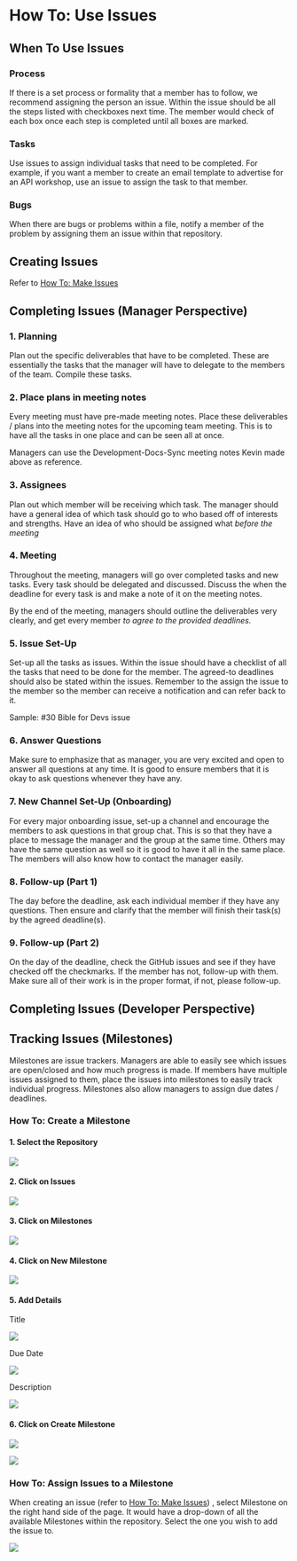 # How To: Use Issues

## When To Use Issues

### Process

If there is a set process or formality that a member has to follow, we recommend assigning the person an issue. Within the issue should be all the steps listed with checkboxes next time. The member would check of each box once each step is completed until all boxes are marked. 

### Tasks

Use issues to assign individual tasks that need to be completed. For example, if you want a member to create an email template to advertise for an API workshop, use an issue to assign the task to that member. 

### Bugs

When there are bugs or problems within a file, notify a member of the problem by assigning them an issue within that repository. 

## Creating Issues

Refer to [How To: Make Issues](how-to-make-issues.md)

## Completing Issues \(Manager Perspective\)

### 1. Planning 

Plan out the specific deliverables that have to be completed. These are essentially the tasks that the manager will have to delegate to the members of the team. Compile these tasks. 

### 2. Place plans in meeting notes 

Every meeting must have pre-made meeting notes. Place these deliverables / plans into the meeting notes for the upcoming team meeting. This is to have all the tasks in one place and can be seen all at once. 

Managers can use the Development-Docs-Sync meeting notes Kevin made above as reference.

### 3. Assignees

Plan out which member will be receiving which task. The manager should have a general idea of which task should go to who based off of interests and strengths. Have an idea of who should be assigned what _before the meeting_

### 4. Meeting

Throughout the meeting, managers will go over completed tasks and new tasks. Every task should be delegated and discussed. Discuss the when the deadline for every task is and make a note of it on the meeting notes. 

By the end of the meeting, managers should outline the deliverables very clearly, and get every member _to agree to the provided deadlines._ 

### 5. Issue Set-Up

Set-up all the tasks as issues. Within the issue should have a checklist of all the tasks that need to be done for the member. The agreed-to deadlines should also be stated within the issues. Remember to the assign the issue to the member so the member can receive a notification and can refer back to it. 

Sample: \#30 Bible for Devs issue 

### 6. Answer Questions

Make sure to emphasize that as manager, you are very excited and open to answer all questions at any time. It is good to ensure members that it is okay to ask questions whenever they have any. 

### 7. New Channel Set-Up \(Onboarding\)

For every major onboarding issue, set-up a channel and encourage the members to ask questions in that group chat. This is so that they have a place to message the manager and the group at the same time. Others may have the same question as well so it is good to have it all in the same place. The members will also know how to contact the manager easily. 

### 8. Follow-up \(Part 1\)

The day before the deadline, ask each individual member if they have any questions. Then ensure and clarify that the member will finish their task\(s\) by the agreed deadline\(s\). 

### 9. Follow-up \(Part 2\)

On the day of the deadline, check the GitHub issues and see if they have checked off the checkmarks. If the member has not, follow-up with them. Make sure all of their work is in the proper format, if not, please follow-up. 

## Completing Issues \(Developer Perspective\)



## Tracking Issues \(Milestones\)

Milestones are issue trackers. Managers are able to easily see which issues are open/closed and how much progress is made. If members have multiple issues assigned to them, place the issues into milestones to easily track individual progress. Milestones also allow managers to assign due dates / deadlines.

### How To: Create a Milestone

#### 1. Select the Repository

![](../../.gitbook/assets/screen-shot-2020-04-04-at-7.03.19-pm.png)

#### 2. Click on Issues

![](../../.gitbook/assets/screen-shot-2020-04-04-at-7.03.25-pm.png)

#### 3. Click on Milestones

![](../../.gitbook/assets/screen-shot-2020-04-04-at-7.03.29-pm.png)

#### 4. Click on New Milestone

![](../../.gitbook/assets/screen-shot-2020-04-04-at-7.03.33-pm.png)

#### 5. Add Details 

Title

![](../../.gitbook/assets/screen-shot-2020-04-04-at-7.03.54-pm.png)

Due Date

![](../../.gitbook/assets/screen-shot-2020-04-04-at-7.04.05-pm.png)

Description

![](../../.gitbook/assets/screen-shot-2020-04-04-at-7.04.25-pm.png)

#### 6. Click on Create Milestone

![](../../.gitbook/assets/screen-shot-2020-04-04-at-8.13.44-pm.png)

![](../../.gitbook/assets/screen-shot-2020-04-04-at-7.04.31-pm.png)

### How To: Assign Issues to a Milestone

When creating an issue \(refer to [How To: Make Issues](how-to-make-issues.md)\) , select Milestone on the right hand side of the page. It would have a drop-down of all the available Milestones within the repository. Select the one you wish to add the issue to. 

![](../../.gitbook/assets/screen-shot-2020-04-04-at-8.16.51-pm.png)

